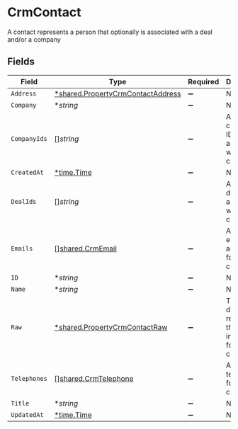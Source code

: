 # CrmContact

A contact represents a person that optionally is associated with a deal and/or a company


## Fields

| Field                                                                                 | Type                                                                                  | Required                                                                              | Description                                                                           |
| ------------------------------------------------------------------------------------- | ------------------------------------------------------------------------------------- | ------------------------------------------------------------------------------------- | ------------------------------------------------------------------------------------- |
| `Address`                                                                             | [*shared.PropertyCrmContactAddress](../../models/shared/propertycrmcontactaddress.md) | :heavy_minus_sign:                                                                    | N/A                                                                                   |
| `Company`                                                                             | **string*                                                                             | :heavy_minus_sign:                                                                    | N/A                                                                                   |
| `CompanyIds`                                                                          | []*string*                                                                            | :heavy_minus_sign:                                                                    | An array of company IDs associated with this contact                                  |
| `CreatedAt`                                                                           | [*time.Time](https://pkg.go.dev/time#Time)                                            | :heavy_minus_sign:                                                                    | N/A                                                                                   |
| `DealIds`                                                                             | []*string*                                                                            | :heavy_minus_sign:                                                                    | An array of deal IDs associated with this contact                                     |
| `Emails`                                                                              | [][shared.CrmEmail](../../models/shared/crmemail.md)                                  | :heavy_minus_sign:                                                                    | An array of email addresses for this contact                                          |
| `ID`                                                                                  | **string*                                                                             | :heavy_minus_sign:                                                                    | N/A                                                                                   |
| `Name`                                                                                | **string*                                                                             | :heavy_minus_sign:                                                                    | N/A                                                                                   |
| `Raw`                                                                                 | [*shared.PropertyCrmContactRaw](../../models/shared/propertycrmcontactraw.md)         | :heavy_minus_sign:                                                                    | The raw data returned by the integration for this contact                             |
| `Telephones`                                                                          | [][shared.CrmTelephone](../../models/shared/crmtelephone.md)                          | :heavy_minus_sign:                                                                    | An array of telephones for this contact                                               |
| `Title`                                                                               | **string*                                                                             | :heavy_minus_sign:                                                                    | N/A                                                                                   |
| `UpdatedAt`                                                                           | [*time.Time](https://pkg.go.dev/time#Time)                                            | :heavy_minus_sign:                                                                    | N/A                                                                                   |
